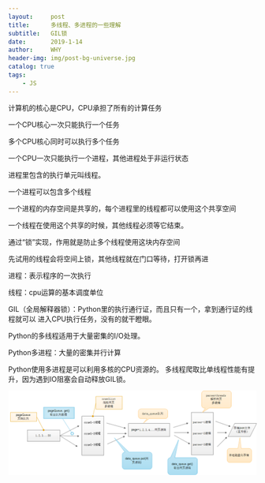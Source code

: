 ```yaml
---
layout:     post
title:      多线程、多进程的一些理解
subtitle:   GIL锁
date:       2019-1-14
author:     WHY
header-img: img/post-bg-universe.jpg
catalog: true
tags:
    - JS
---
```


计算机的核心是CPU，CPU承担了所有的计算任务



一个CPU核心一次只能执行一个任务

多个CPU核心同时可以执行多个任务



一个CPU一次只能执行一个进程，其他进程处于非运行状态



进程里包含的执行单元叫线程。

一个进程可以包含多个线程



一个进程的内存空间是共享的，每个进程里的线程都可以使用这个共享空间

一个线程在使用这个共享的时候，其他线程必须等它结束。



通过“锁”实现，作用就是防止多个线程使用这块内存空间

先试用的线程会将空间上锁，其他线程就在门口等待，打开锁再进



进程：表示程序的一次执行

线程：cpu运算的基本调度单位



GIL（全局解释器锁）：Python里的执行通行证，而且只有一个，拿到通行证的线程就可以 进入CPU执行任务，没有的就干瞪眼。

Python的多线程适用于大量密集的I/O处理。

Python多进程：大量的密集并行计算

Python使用多进程是可以利用多核的CPU资源的。     多线程爬取比单线程性能有提升，因为遇到IO阻塞会自动释放GIL锁。

![](https://github.com/ErDangJia0/ErDangJia0.github.io/blob/master/img/%E5%A4%9A%E7%BA%BF%E7%A8%8B%E3%80%81%E5%A4%9A%E8%BF%9B%E7%A8%8B%E7%90%86%E8%A7%A3.png?raw=true)


